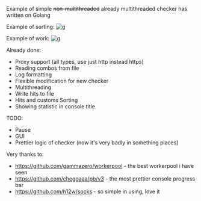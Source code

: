 Example of simple ~~non-multithreaded~~ already multithreaded checker has written on Golang

Example of sorting:
![g](https://i.imgur.com/T4ZN97L.png)

Example of work:
![g](https://i.imgur.com/0jZ2E9m.png)

Already done:
- Proxy support (all types, use just http instead https)
- Reading combos from file
- Log formatting
- Flexible modification for new checker
- Multithreading
- Write hits to file
- Hits and customs Sorting
- Showing statistic in console title


TODO:
- Pause
- GUI
- Prettier logic of checker (now it's very badly in something places)

Very thanks to:
- https://github.com/gammazero/workerpool - the best workerpool i have seen
- https://github.com/cheggaaa/pb/v3 - the most prettier console progress bar
- https://github.com/h12w/socks - so simple in using, love it
